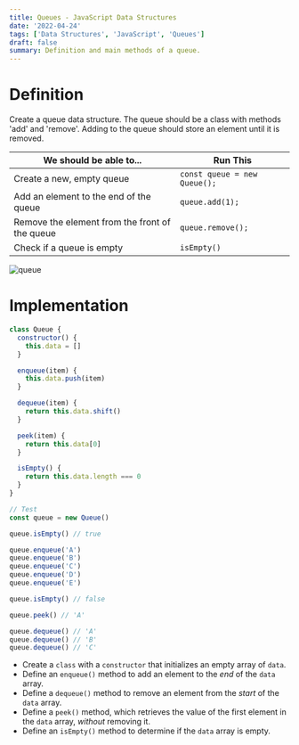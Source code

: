 ```yaml
---
title: Queues - JavaScript Data Structures
date: '2022-04-24'
tags: ['Data Structures', 'JavaScript', 'Queues']
draft: false
summary: Definition and main methods of a queue.
---
```


# Definition

Create a queue data structure. The queue should be a class with methods 'add' and 'remove'. Adding to the queue should store an element until it is removed.

| We should be able to...                        | Run This                     |
| ---------------------------------------------- | ---------------------------- |
| Create a new, empty queue                      | `const queue = new Queue();` |
| Add an element to the end of the queue         | `queue.add(1);`              |
| Remove the element from the front of the queue | `queue.remove();`            |
| Check if a queue is empty                      | `isEmpty()`                  |

<Image alt="queue" src="https://en.wikipedia.org/wiki/File:Data_Queue.svg" width={256} height={128} />

# Implementation

```js
class Queue {
  constructor() {
    this.data = []
  }

  enqueue(item) {
    this.data.push(item)
  }

  dequeue(item) {
    return this.data.shift()
  }

  peek(item) {
    return this.data[0]
  }

  isEmpty() {
    return this.data.length === 0
  }
}

// Test
const queue = new Queue()

queue.isEmpty() // true

queue.enqueue('A')
queue.enqueue('B')
queue.enqueue('C')
queue.enqueue('D')
queue.enqueue('E')

queue.isEmpty() // false

queue.peek() // 'A'

queue.dequeue() // 'A'
queue.dequeue() // 'B'
queue.dequeue() // 'C'
```

- Create a `class` with a `constructor` that initializes an empty array of `data`.
- Define an `enqueue()` method to add an element to the _end_ of the `data` array.
- Define a `dequeue()` method to remove an element from the _start_ of the `data` array.
- Define a `peek()` method, which retrieves the value of the first element in the `data` array, _without_ removing it.
- Define an `isEmpty()` method to determine if the `data` array is empty.
